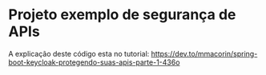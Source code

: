 # Projeto exemplo de segurança de APIs

A explicação deste código esta no tutorial: https://dev.to/mmacorin/spring-boot-keycloak-protegendo-suas-apis-parte-1-436o
